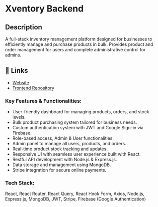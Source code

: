 # Xventory Backend

## Description

A full-stack inventory management platform designed for businesses to efficiently manage and purchase products in bulk. Provides product and order management for users and complete administrative control for admins.

## 🔗 Links

- [Website](https://xventory.vercel.app)
- [Frontend Repository](https://github.com/faisalchy64/xventory-frontend)

### Key Features & Functionalities:

- User-friendly dashboard for managing products, orders, and stock levels.
- Bulk product purchasing system tailored for business needs.
- Custom authentication system with JWT and Google Sign-in via Firebase.
- Role-based access, Admin & User functionalities.
- Admin panel to manage all users, products, and orders.
- Real-time product stock tracking and updates.
- Responsive UI with seamless user experience built with React.
- Restful API development with Node.js & Express.js.
- Data storage and management using MongoDB.
- Stripe integration for secure online payments.

### Tech Stack:

React, React Router, React Query, React Hook Form, Axios, Node.js, Express.js, MongoDB, JWT, Stripe, Firebase (Google Authentication)

